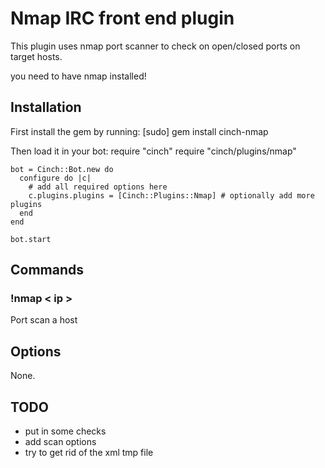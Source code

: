 # Nmap IRC front end  plugin

This plugin uses nmap port scanner to check on open/closed ports
on target hosts.

you need to have nmap installed!

## Installation
First install the gem by running:
    [sudo] gem install cinch-nmap

Then load it in your bot:
    require "cinch"
    require "cinch/plugins/nmap"

    bot = Cinch::Bot.new do
      configure do |c|
        # add all required options here
        c.plugins.plugins = [Cinch::Plugins::Nmap] # optionally add more plugins
      end
    end

    bot.start

## Commands
### !nmap  < ip >
Port scan a host

## Options
None.

## TODO

- put in some checks
- add scan options
- try to get rid of the xml tmp file

